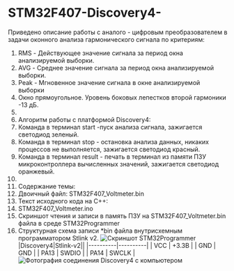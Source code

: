 # STM32F407-Discovery4-
Приведено описание работы с аналого - цифровым преобразователем в задачи оконного анализа гармонического сигнала по критериям:  
1. RMS - Действующее значение сигнала за период окна анализируемой выборки. 
2. AVG - Среднее значение сигнала за период окна анализируемой выборки. 
3. Peak - Мгновенное значение сигнала в окне анализируемой выборки 
4. Окно прямоугольное. Уровень боковых лепестков второй гармоники -13 дБ. 
5.
6. Алгоритм работы с платформой Discovery4:  
7. Команда в терминал start -пуск анализа сигнала, зажигается светодиод зеленый. 
8. Команда в терминал stop - остановка анализа данных, никаких процессов не выполняется, зажигается светодиод красный. 
9. Команда в терминал result - печать в терминал из памяти ПЗУ микроконтроллера вычисленных значений, зажигается светодиод оранжевый. 
10. 
11. Содержание темы:  
12. Двоичный файл: STM32F407_Voltmeter.bin 
13. Текст исходного кода на С++: 
14. STM32F407_Voltmeter.ino 
15. Скриншот чтения и записи в память ПЗУ на STM32F407_Voltmeter.bin файла в среде STM32Programmer 
16. Структурная схема записи *bin файла внутрисхемным программатором Stlink v2.
![Скриншот STM32Programmer](https://user-images.githubusercontent.com/19923990/142849766-1db31049-9a06-4cb6-a35f-08f67d876379.png)
  |Discovery4|Stlink-v2||
  |----------|----------|
  |    VCC   |  +3.3В   |
  |    GND   |   GND    | 
  |    PA13  |  SWDIO   | 
  |    PA14  |  SWCLK   |
![Фотография соединения Discovery4 c компьютером](https://user-images.githubusercontent.com/19923990/142849794-eb21ce3c-5dc9-47af-a11b-b9aa1ba8b47f.jpg)
